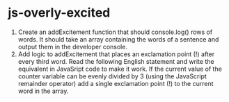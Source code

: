 # js-overly-excited

1. Create an addExcitement function that should console.log() rows of words. It should take an array containing the words of a sentence and output them in the developer console.
2. Add logic to addExcitement that places an exclamation point (!) after every third word. Read the following English statement and write the equivalent in JavaSript code to make it work. If the current value of the counter variable can be evenly divided by 3 (using the JavaScript remainder operator) add a single exclamation point (!) to the current word in the array.
